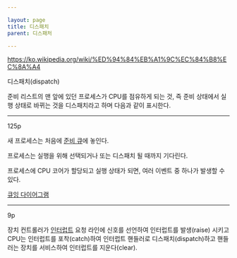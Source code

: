 ```yaml
---

layout: page
title: 디스패치
parent: 디스패처

---
```




<https://ko.wikipedia.org/wiki/%ED%94%84%EB%A1%9C%EC%84%B8%EC%8A%A4>

디스패치(dispatch)

준비 리스트의 맨 앞에 있던 프로세스가 CPU를 점유하게 되는 것, 즉 준비 상태에서 실행 상태로 바뀌는 것을 디스패치라고 하며 다음과 같이 표시한다.

***

125p

새 프로세스는 처음에 [준비 큐](준비_큐.html)에 놓인다.

프로세스는 실행을 위해 선택되거나 또는 디스패치 될 때까지 기다린다.

프로세스에 CPU 코어가 할당되고 실행 상태가 되면, 여러 이벤트 중 하나가 발생할 수 있다.

[큐잉 다이어그램](큐잉-다이어그램.html)

***

9p

장치 컨트롤러가 [인터럽트](인터럽트.html) 요청 라인에 신호를 선언하여 인터럽트를 발생(raise) 시키고 CPU는 인터럽트를 포착(catch)하여 인터럽트 핸들러로 디스패치(dispatch)하고 핸들러는 장치를 서비스하여 인터럽트를 지운다(clear).
